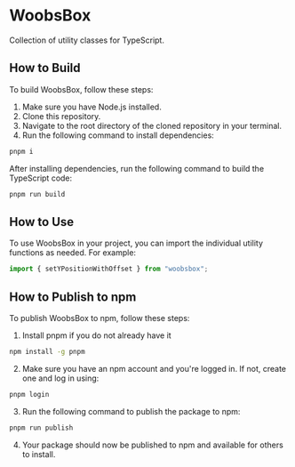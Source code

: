 # WoobsBox

Collection of utility classes for TypeScript.

## How to Build

To build WoobsBox, follow these steps:

1. Make sure you have Node.js installed.
2. Clone this repository.
3. Navigate to the root directory of the cloned repository in your terminal.
4. Run the following command to install dependencies:

```bash
pnpm i
```

After installing dependencies, run the following command to build the TypeScript code:

```bash
pnpm run build
```

## How to Use

To use WoobsBox in your project, you can import the individual utility functions as needed. For example:

```typescript
import { setYPositionWithOffset } from "woobsbox";
```

## How to Publish to npm

To publish WoobsBox to npm, follow these steps:

1. Install pnpm if you do not already have it

```bash
npm install -g pnpm
```

2. Make sure you have an npm account and you're logged in. If not, create one and log in using:

```bash
pnpm login
```

3. Run the following command to publish the package to npm:

```bash
pnpm run publish
```

4. Your package should now be published to npm and available for others to install.
